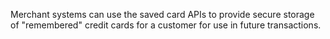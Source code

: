 <div class="method-area">
  <div class="method-copy">
    <div class="method-copy-padding">
      <p>Merchant systems can use the saved card APIs to provide secure
      storage of "remembered" credit cards for a customer for use in future transactions.</p>
    </div>
  </div>
</div>
